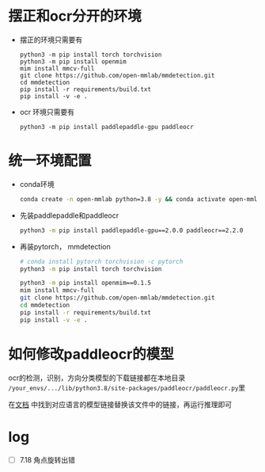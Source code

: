 # 摆正和ocr分开的环境

+ 摆正的环境只需要有
    ```
    python3 -m pip install torch torchvision
    python3 -m pip install openmim
    mim install mmcv-full
    git clone https://github.com/open-mmlab/mmdetection.git
    cd mmdetection
    pip install -r requirements/build.txt
    pip install -v -e .
    ```

+ ocr 环境只需要有

    ```
    python3 -m pip install paddlepaddle-gpu paddleocr
    ```



# 统一环境配置

+ conda环境
    ```sh
    conda create -n open-mmlab python=3.8 -y && conda activate open-mmlab
    ```

+ 先装paddlepaddle和paddleocr
    ```sh
    python3 -m pip install paddlepaddle-gpu==2.0.0 paddleocr==2.2.0
    ```

+ 再装pytorch， mmdetection
    ```sh
    # conda install pytorch torchvision -c pytorch
    python3 -m pip install torch torchvision
    ```

    ```sh
    python3 -m pip install openmim==0.1.5
    mim install mmcv-full
    git clone https://github.com/open-mmlab/mmdetection.git
    cd mmdetection
    pip install -r requirements/build.txt
    pip install -v -e .
    ```

# 如何修改paddleocr的模型
ocr的检测，识别，方向分类模型的下载链接都在本地目录 `/your_envs/.../lib/python3.8/site-packages/paddleocr/paddleocr.py`里

在[文档](https://github.com/PaddlePaddle/PaddleOCR/blob/release/2.5/doc/doc_ch/ppocr_introduction.md) 中找到对应语言的模型链接替换该文件中的链接，再运行推理即可


# log
+ [ ] 7.18 角点旋转出错

<!-- 
+ 如果matplotlib冲突，降级labelme `python3 -m pip install labelme==4.2.0`

+ 如果缺wrapt `python3 -m pip install wrapt`

+ `Click`包可能有冲突但不影响 -->
